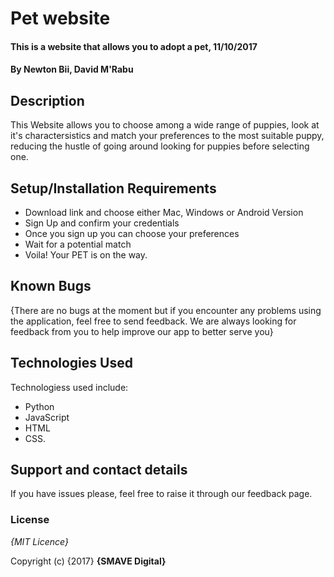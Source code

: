 # Pet website

#### This is a website that allows you to adopt a pet, 11/10/2017

#### By **Newton Bii, David M'Rabu**

## Description

This Website allows you to choose among a wide range of puppies, look at it's charactersistics and match your preferences to the most suitable puppy, reducing the hustle of going around looking for puppies before selecting one.

## Setup/Installation Requirements

* Download link and choose either Mac, Windows or Android Version
* Sign Up and confirm your credentials
* Once you sign up you can choose your preferences
* Wait for a potential match
* Voila! Your PET is on the way.


## Known Bugs

{There are no bugs at the moment but if you encounter any problems using the application, feel free to send feedback. We are always looking for feedback from you to help improve our app to better serve you}

## Technologies Used

Technologiess used include:

* Python
* JavaScript
* HTML
* CSS.


## Support and contact details

If you have issues please, feel free to raise it through our feedback page.

### License

*{MIT Licence}*

Copyright (c) {2017} **{SMAVE Digital}**
